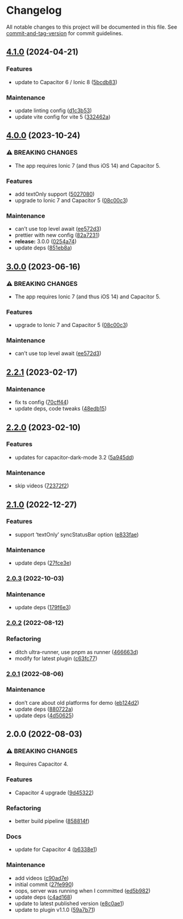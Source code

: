 # Changelog

All notable changes to this project will be documented in this file. See [commit-and-tag-version](https://github.com/absolute-version/commit-and-tag-version) for commit guidelines.

## [4.1.0](https://github.com/aparajita/capacitor-dark-mode-demo/compare/v4.0.0...v4.1.0) (2024-04-21)


### Features

* update to Capacitor 6 / Ionic 8 ([5bcdb83](https://github.com/aparajita/capacitor-dark-mode-demo/commit/5bcdb838914b0f45d5adecbeec20d6cd241223cd))


### Maintenance

* update linting config ([d1c3b53](https://github.com/aparajita/capacitor-dark-mode-demo/commit/d1c3b53701020fe6e7cd28a395485702c7578766))
* update vite config for vite 5 ([332462a](https://github.com/aparajita/capacitor-dark-mode-demo/commit/332462a0e6e099c6149ef73cb4c47c40c17ffd13))

## [4.0.0](https://github.com/aparajita/capacitor-dark-mode-demo/compare/v2.2.1...v4.0.0) (2023-10-24)


### ⚠ BREAKING CHANGES

* The app requires Ionic 7 (and thus iOS 14) and Capacitor 5.

### Features

* add textOnly support ([5027080](https://github.com/aparajita/capacitor-dark-mode-demo/commit/50270801a7a956484a9ebadba94537addf7f4c14))
* upgrade to Ionic 7 and Capacitor 5 ([08c00c3](https://github.com/aparajita/capacitor-dark-mode-demo/commit/08c00c389de62b4f3ff8fc4459f16b00d76d434f))


### Maintenance

* can’t use top level await ([ee572d3](https://github.com/aparajita/capacitor-dark-mode-demo/commit/ee572d3cb86be54af3940a32743afb312e66838a))
* prettier with new config ([82a7231](https://github.com/aparajita/capacitor-dark-mode-demo/commit/82a7231f46736dec5b6670c148cfa2954f86af2e))
* **release:** 3.0.0 ([0254a74](https://github.com/aparajita/capacitor-dark-mode-demo/commit/0254a74aedb7cdcbe2881649c512dc1fe0997716))
* update deps ([851eb8a](https://github.com/aparajita/capacitor-dark-mode-demo/commit/851eb8a52a6a124963c054332242dad759098f15))

## [3.0.0](https://github.com/aparajita/capacitor-dark-mode-demo/compare/v2.2.1...v3.0.0) (2023-06-16)


### ⚠ BREAKING CHANGES

* The app requires Ionic 7 (and thus iOS 14) and Capacitor 5.

### Features

* upgrade to Ionic 7 and Capacitor 5 ([08c00c3](https://github.com/aparajita/capacitor-dark-mode-demo/commit/08c00c389de62b4f3ff8fc4459f16b00d76d434f))


### Maintenance

* can’t use top level await ([ee572d3](https://github.com/aparajita/capacitor-dark-mode-demo/commit/ee572d3cb86be54af3940a32743afb312e66838a))

## [2.2.1](https://github.com/aparajita/capacitor-dark-mode-demo/compare/v2.2.0...v2.2.1) (2023-02-17)


### Maintenance

* fix ts config ([70cff44](https://github.com/aparajita/capacitor-dark-mode-demo/commit/70cff44717595b8e6f2de9c441e06ddafe04ad58))
* update deps, code tweaks ([48edb15](https://github.com/aparajita/capacitor-dark-mode-demo/commit/48edb152afb80d725c62c3233afb53d93b338699))

## [2.2.0](https://github.com/aparajita/capacitor-dark-mode-demo/compare/v2.1.0...v2.2.0) (2023-02-10)


### Features

* updates for capacitor-dark-mode 3.2 ([5a945dd](https://github.com/aparajita/capacitor-dark-mode-demo/commit/5a945dd243aabac9b06e4c5ea9cf168e4bc52ad9))


### Maintenance

* skip videos ([72372f2](https://github.com/aparajita/capacitor-dark-mode-demo/commit/72372f20b2ca323f4021cf2bca5400271c582790))

## [2.1.0](https://github.com/aparajita/capacitor-dark-mode-demo/compare/v2.0.3...v2.1.0) (2022-12-27)


### Features

* support ‘textOnly’ syncStatusBar option ([e833fae](https://github.com/aparajita/capacitor-dark-mode-demo/commit/e833faec4fe4e47a11800e19c2ad5a4ebee3af37))


### Maintenance

* update deps ([27fce3e](https://github.com/aparajita/capacitor-dark-mode-demo/commit/27fce3e4e1c09bccc26b8c70f7e04453f11d27d6))

### [2.0.3](https://github.com/aparajita/capacitor-dark-mode-demo/compare/v2.0.2...v2.0.3) (2022-10-03)


### Maintenance

* update deps ([179f6e3](https://github.com/aparajita/capacitor-dark-mode-demo/commit/179f6e374b51b1ef93d2044748a8326b92a2548f))

### [2.0.2](https://github.com/aparajita/capacitor-dark-mode-demo/compare/v2.0.1...v2.0.2) (2022-08-12)


### Refactoring

* ditch ultra-runner, use pnpm as runner ([466663d](https://github.com/aparajita/capacitor-dark-mode-demo/commit/466663da6cb0ed53e6ebc21516ee5107c7d6157d))
* modify for latest plugin ([c63fc77](https://github.com/aparajita/capacitor-dark-mode-demo/commit/c63fc7724a496b581730d58448f6318e6513af4e))

### [2.0.1](https://github.com/aparajita/capacitor-dark-mode-demo/compare/v2.0.0...v2.0.1) (2022-08-06)


### Maintenance

* don’t care about old platforms for demo ([eb124d2](https://github.com/aparajita/capacitor-dark-mode-demo/commit/eb124d2bbb173541c1df0bd0c8b4f0bf6050f820))
* update deps ([880722a](https://github.com/aparajita/capacitor-dark-mode-demo/commit/880722a2abc519701802877500805b5823b2702b))
* update deps ([4d50625](https://github.com/aparajita/capacitor-dark-mode-demo/commit/4d50625e656644989744d67a3d0b76be1bd3c243))

## 2.0.0 (2022-08-03)


### ⚠ BREAKING CHANGES

* Requires Capacitor 4.

### Features

* Capacitor 4 upgrade ([9d45322](https://github.com/aparajita/capacitor-dark-mode-demo/commit/9d453221ed96eb29d69e600bc170baa84bd162ee))


### Refactoring

* better build pipeline ([858814f](https://github.com/aparajita/capacitor-dark-mode-demo/commit/858814f4d46e61f26a32915955e25ca63eebd1d4))


### Docs

* update for Capacitor 4 ([b6338e1](https://github.com/aparajita/capacitor-dark-mode-demo/commit/b6338e1515c1cf1c656c992265a3fa8d2d93d84f))


### Maintenance

* add videos ([c90ad7e](https://github.com/aparajita/capacitor-dark-mode-demo/commit/c90ad7ed16d3d76a1011ae8e6bb380a80d7aca3d))
* initial commit ([27fe990](https://github.com/aparajita/capacitor-dark-mode-demo/commit/27fe9900df8ae565a04bac7fb1d1442a171dcbfa))
* oops, server was running when I committed ([ed5b982](https://github.com/aparajita/capacitor-dark-mode-demo/commit/ed5b982afaf4dab304c42c8961884d0fa6f482d8))
* update deps ([c4ad168](https://github.com/aparajita/capacitor-dark-mode-demo/commit/c4ad168726f28b00df0d6e9b9daf4e1b7b8c1d56))
* update to latest published version ([e8c0ae1](https://github.com/aparajita/capacitor-dark-mode-demo/commit/e8c0ae1ef6e1a421600b78b42b29c72474b4fb14))
* update to plugin v1.1.0 ([59a7b71](https://github.com/aparajita/capacitor-dark-mode-demo/commit/59a7b715a9175ae875e8619f1a1e02eb15d054a9))
